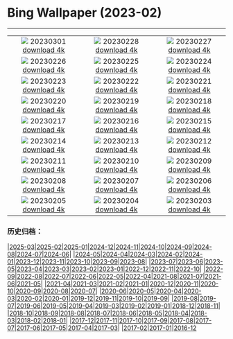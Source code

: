 # Bing Wallpaper (2023-02)
**************
| | | |
|:-:|:-:|:-:|
| ![](https://www.bing.com/th?id=OHR.AtraniAmalfi_EN-GB3935417356_1920x1080.jpg) 20230301 [download 4k](https://www.bing.com/th?id=OHR.AtraniAmalfi_EN-GB3935417356_UHD.jpg) | ![](https://www.bing.com/th?id=OHR.PolarBearFrost_EN-GB3362552109_1920x1080.jpg) 20230228 [download 4k](https://www.bing.com/th?id=OHR.PolarBearFrost_EN-GB3362552109_UHD.jpg) | ![](https://www.bing.com/th?id=OHR.CanopyPeru_EN-GB1970787018_1920x1080.jpg) 20230227 [download 4k](https://www.bing.com/th?id=OHR.CanopyPeru_EN-GB1970787018_UHD.jpg) |
| ![](https://www.bing.com/th?id=OHR.BryceAnniv_EN-GB1545080899_1920x1080.jpg) 20230226 [download 4k](https://www.bing.com/th?id=OHR.BryceAnniv_EN-GB1545080899_UHD.jpg) | ![](https://www.bing.com/th?id=OHR.RichmondParkDuck_EN-GB0081506828_1920x1080.jpg) 20230225 [download 4k](https://www.bing.com/th?id=OHR.RichmondParkDuck_EN-GB0081506828_UHD.jpg) | ![](https://www.bing.com/th?id=OHR.ParisWinter_EN-GB7268811736_1920x1080.jpg) 20230224 [download 4k](https://www.bing.com/th?id=OHR.ParisWinter_EN-GB7268811736_UHD.jpg) |
| ![](https://www.bing.com/th?id=OHR.PromsLast_EN-GB1441839458_1920x1080.jpg) 20230223 [download 4k](https://www.bing.com/th?id=OHR.PromsLast_EN-GB1441839458_UHD.jpg) | ![](https://www.bing.com/th?id=OHR.MardiGrasNOLA_EN-GB7183451719_1920x1080.jpg) 20230222 [download 4k](https://www.bing.com/th?id=OHR.MardiGrasNOLA_EN-GB7183451719_UHD.jpg) | ![](https://www.bing.com/th?id=OHR.MiamiDT_EN-GB6702177426_1920x1080.jpg) 20230221 [download 4k](https://www.bing.com/th?id=OHR.MiamiDT_EN-GB6702177426_UHD.jpg) |
| ![](https://www.bing.com/th?id=OHR.MauiWhale_EN-GB7078711580_1920x1080.jpg) 20230220 [download 4k](https://www.bing.com/th?id=OHR.MauiWhale_EN-GB7078711580_UHD.jpg) | ![](https://www.bing.com/th?id=OHR.EbenIceCave_EN-GB6991187202_1920x1080.jpg) 20230219 [download 4k](https://www.bing.com/th?id=OHR.EbenIceCave_EN-GB6991187202_UHD.jpg) | ![](https://www.bing.com/th?id=OHR.BirdcountAllen_EN-GB6913081960_1920x1080.jpg) 20230218 [download 4k](https://www.bing.com/th?id=OHR.BirdcountAllen_EN-GB6913081960_UHD.jpg) |
| ![](https://www.bing.com/th?id=OHR.FireFallYosemite_EN-GB6838049165_1920x1080.jpg) 20230217 [download 4k](https://www.bing.com/th?id=OHR.FireFallYosemite_EN-GB6838049165_UHD.jpg) | ![](https://www.bing.com/th?id=OHR.HippoDayChobe_EN-GB6760059752_1920x1080.jpg) 20230216 [download 4k](https://www.bing.com/th?id=OHR.HippoDayChobe_EN-GB6760059752_UHD.jpg) | ![](https://www.bing.com/th?id=OHR.OtaruIgloo_EN-GB6651290893_1920x1080.jpg) 20230215 [download 4k](https://www.bing.com/th?id=OHR.OtaruIgloo_EN-GB6651290893_UHD.jpg) |
| ![](https://www.bing.com/th?id=OHR.MoonValley_EN-GB6547487227_1920x1080.jpg) 20230214 [download 4k](https://www.bing.com/th?id=OHR.MoonValley_EN-GB6547487227_UHD.jpg) | ![](https://www.bing.com/th?id=OHR.BoobyDarwinDay_EN-GB3986059501_1920x1080.jpg) 20230213 [download 4k](https://www.bing.com/th?id=OHR.BoobyDarwinDay_EN-GB3986059501_UHD.jpg) | ![](https://www.bing.com/th?id=OHR.DarkSkiesDV_EN-GB6252462547_1920x1080.jpg) 20230212 [download 4k](https://www.bing.com/th?id=OHR.DarkSkiesDV_EN-GB6252462547_UHD.jpg) |
| ![](https://www.bing.com/th?id=OHR.EpidaurusGreece_EN-GB6133832851_1920x1080.jpg) 20230211 [download 4k](https://www.bing.com/th?id=OHR.EpidaurusGreece_EN-GB6133832851_UHD.jpg) | ![](https://www.bing.com/th?id=OHR.LowerAntelopeAZ_EN-GB1338080420_1920x1080.jpg) 20230210 [download 4k](https://www.bing.com/th?id=OHR.LowerAntelopeAZ_EN-GB1338080420_UHD.jpg) | ![](https://www.bing.com/th?id=OHR.NorwayRestArea_EN-GB1042009387_1920x1080.jpg) 20230209 [download 4k](https://www.bing.com/th?id=OHR.NorwayRestArea_EN-GB1042009387_UHD.jpg) |
| ![](https://www.bing.com/th?id=OHR.MedievalLabro_EN-GB0628402084_1920x1080.jpg) 20230208 [download 4k](https://www.bing.com/th?id=OHR.MedievalLabro_EN-GB0628402084_UHD.jpg) | ![](https://www.bing.com/th?id=OHR.WaitangiFjordlandNP_EN-GB5123956704_1920x1080.jpg) 20230207 [download 4k](https://www.bing.com/th?id=OHR.WaitangiFjordlandNP_EN-GB5123956704_UHD.jpg) | ![](https://www.bing.com/th?id=OHR.MonarchPismo_EN-GB4817587873_1920x1080.jpg) 20230206 [download 4k](https://www.bing.com/th?id=OHR.MonarchPismo_EN-GB4817587873_UHD.jpg) |
| ![](https://www.bing.com/th?id=OHR.FeldbergSchnee_EN-GB5169834441_1920x1080.jpg) 20230205 [download 4k](https://www.bing.com/th?id=OHR.FeldbergSchnee_EN-GB5169834441_UHD.jpg) | ![](https://www.bing.com/th?id=OHR.QuebecFrontenac_EN-GB4176701288_1920x1080.jpg) 20230204 [download 4k](https://www.bing.com/th?id=OHR.QuebecFrontenac_EN-GB4176701288_UHD.jpg) | ![](https://www.bing.com/th?id=OHR.GroundhogThree_EN-GB3830162668_1920x1080.jpg) 20230203 [download 4k](https://www.bing.com/th?id=OHR.GroundhogThree_EN-GB3830162668_UHD.jpg) |

### 历史归档：

|[2025-03](/../2025-03/2025-03.md)|[2025-02](/../2025-02/2025-02.md)|[2025-01](/../2025-01/2025-01.md)|[2024-12](/../2024-12/2024-12.md)|[2024-11](/../2024-11/2024-11.md)|[2024-10](/../2024-10/2024-10.md)|[2024-09](/../2024-09/2024-09.md)|[2024-08](/../2024-08/2024-08.md)|[2024-07](/../2024-07/2024-07.md)|[2024-06](/../2024-06/2024-06.md)|
|[2024-05](/../2024-05/2024-05.md)|[2024-04](/../2024-04/2024-04.md)|[2024-03](/../2024-03/2024-03.md)|[2024-02](/../2024-02/2024-02.md)|[2024-01](/../2024-01/2024-01.md)|[2023-12](/../2023-12/2023-12.md)|[2023-11](/../2023-11/2023-11.md)|[2023-10](/../2023-10/2023-10.md)|[2023-09](/../2023-09/2023-09.md)|[2023-08](/../2023-08/2023-08.md)|
|[2023-07](/../2023-07/2023-07.md)|[2023-06](/../2023-06/2023-06.md)|[2023-05](/../2023-05/2023-05.md)|[2023-04](/../2023-04/2023-04.md)|[2023-03](/../2023-03/2023-03.md)|[2023-02](/2023-02.md)|[2023-01](/../2023-01/2023-01.md)|[2022-12](/../2022-12/2022-12.md)|[2022-11](/../2022-11/2022-11.md)|[2022-10](/../2022-10/2022-10.md)|
|[2022-09](/../2022-09/2022-09.md)|[2022-08](/../2022-08/2022-08.md)|[2022-07](/../2022-07/2022-07.md)|[2022-06](/../2022-06/2022-06.md)|[2022-05](/../2022-05/2022-05.md)|[2022-04](/../2022-04/2022-04.md)|[2021-08](/../2021-08/2021-08.md)|[2021-07](/../2021-07/2021-07.md)|[2021-06](/../2021-06/2021-06.md)|[2021-05](/../2021-05/2021-05.md)|
|[2021-04](/../2021-04/2021-04.md)|[2021-03](/../2021-03/2021-03.md)|[2021-02](/../2021-02/2021-02.md)|[2021-01](/../2021-01/2021-01.md)|[2020-12](/../2020-12/2020-12.md)|[2020-11](/../2020-11/2020-11.md)|[2020-10](/../2020-10/2020-10.md)|[2020-09](/../2020-09/2020-09.md)|[2020-08](/../2020-08/2020-08.md)|[2020-07](/../2020-07/2020-07.md)|
|[2020-06](/../2020-06/2020-06.md)|[2020-05](/../2020-05/2020-05.md)|[2020-04](/../2020-04/2020-04.md)|[2020-03](/../2020-03/2020-03.md)|[2020-02](/../2020-02/2020-02.md)|[2020-01](/../2020-01/2020-01.md)|[2019-12](/../2019-12/2019-12.md)|[2019-11](/../2019-11/2019-11.md)|[2019-10](/../2019-10/2019-10.md)|[2019-09](/../2019-09/2019-09.md)|
|[2019-08](/../2019-08/2019-08.md)|[2019-07](/../2019-07/2019-07.md)|[2019-06](/../2019-06/2019-06.md)|[2019-05](/../2019-05/2019-05.md)|[2019-04](/../2019-04/2019-04.md)|[2019-03](/../2019-03/2019-03.md)|[2019-02](/../2019-02/2019-02.md)|[2019-01](/../2019-01/2019-01.md)|[2018-12](/../2018-12/2018-12.md)|[2018-11](/../2018-11/2018-11.md)|
|[2018-10](/../2018-10/2018-10.md)|[2018-09](/../2018-09/2018-09.md)|[2018-08](/../2018-08/2018-08.md)|[2018-07](/../2018-07/2018-07.md)|[2018-06](/../2018-06/2018-06.md)|[2018-05](/../2018-05/2018-05.md)|[2018-04](/../2018-04/2018-04.md)|[2018-03](/../2018-03/2018-03.md)|[2018-02](/../2018-02/2018-02.md)|[2018-01](/../2018-01/2018-01.md)|
|[2017-12](/../2017-12/2017-12.md)|[2017-11](/../2017-11/2017-11.md)|[2017-10](/../2017-10/2017-10.md)|[2017-09](/../2017-09/2017-09.md)|[2017-08](/../2017-08/2017-08.md)|[2017-07](/../2017-07/2017-07.md)|[2017-06](/../2017-06/2017-06.md)|[2017-05](/../2017-05/2017-05.md)|[2017-04](/../2017-04/2017-04.md)|[2017-03](/../2017-03/2017-03.md)|
|[2017-02](/../2017-02/2017-02.md)|[2017-01](/../2017-01/2017-01.md)|[2016-12](/../2016-12/2016-12.md)
